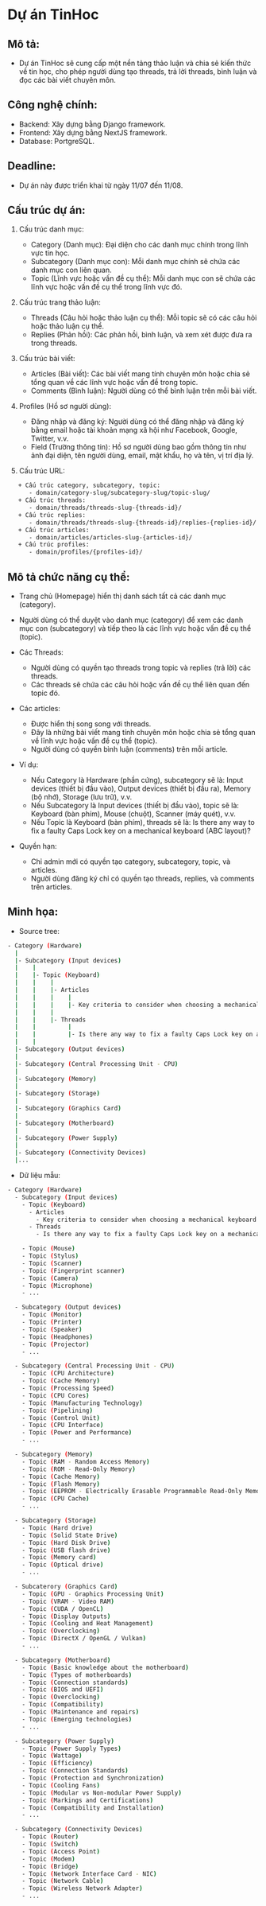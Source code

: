 # Dự án TinHoc

## Mô tả:
- Dự án TinHoc sẽ cung cấp một nền tảng thảo luận và chia sẻ kiến thức về tin học, cho phép người dùng tạo threads, trả lời threads, bình luận và đọc các bài viết chuyên môn.

## Công nghệ chính:
- Backend: Xây dựng bằng Django framework.
- Frontend: Xây dựng bằng NextJS framework.
- Database: PortgreSQL.

## Deadline:
- Dự án này được triển khai từ ngày 11/07 đến 11/08.

## Cấu trúc dự án:

1. Cấu trúc danh mục:
   - Category (Danh mục): Đại diện cho các danh mục chính trong lĩnh vực tin học.
   - Subcategory (Danh mục con): Mỗi danh mục chính sẽ chứa các danh mục con liên quan.
   - Topic (Lĩnh vực hoặc vấn đề cụ thể): Mỗi danh mục con sẽ chứa các lĩnh vực hoặc vấn đề cụ thể trong lĩnh vực đó.

2. Cấu trúc trang thảo luận:
   - Threads (Câu hỏi hoặc thảo luận cụ thể): Mỗi topic sẽ có các câu hỏi hoặc thảo luận cụ thể.
   - Replies (Phản hồi): Các phản hồi, bình luận, và xem xét được đưa ra trong threads.

3. Cấu trúc bài viết:
   - Articles (Bài viết): Các bài viết mang tính chuyên môn hoặc chia sẻ tổng quan về các lĩnh vực hoặc vấn đề trong topic.
   - Comments (Bình luận): Người dùng có thể bình luận trên mỗi bài viết.

4. Profiles (Hồ sơ người dùng):
   - Đăng nhập và đăng ký: Người dùng có thể đăng nhập và đăng ký bằng email hoặc tài khoản mạng xã hội như Facebook, Google, Twitter, v.v.
   - Field (Trường thông tin): Hồ sơ người dùng bao gồm thông tin như ảnh đại diện, tên người dùng, email, mật khẩu, họ và tên, vị trí địa lý.

5. Cấu trúc URL:

```bash
   + Cấu trúc category, subcategory, topic:
      - domain/category-slug/subcategory-slug/topic-slug/
   + Cấu trúc threads:
      - domain/threads/threads-slug-{threads-id}/
   + Cấu trúc replies:
      - domain/threads/threads-slug-{threads-id}/replies-{replies-id}/
   + Cấu trúc articles:
      - domain/articles/articles-slug-{articles-id}/
   + Cấu trúc profiles:
      - domain/profiles/{profiles-id}/
```

## Mô tả chức năng cụ thể:

+ Trang chủ (Homepage) hiển thị danh sách tất cả các danh mục (category).

+ Người dùng có thể duyệt vào danh mục (category) để xem các danh mục con (subcategory) và tiếp theo là các lĩnh vực hoặc vấn đề cụ thể (topic).

+ Các Threads:
   - Người dùng có quyền tạo threads trong topic và replies (trả lời) các threads.
   - Các threads sẽ chứa các câu hỏi hoặc vấn đề cụ thể liên quan đến topic đó.

+ Các articles:
   - Được hiển thị song song với threads.
   - Đây là những bài viết mang tính chuyên môn hoặc chia sẻ tổng quan về lĩnh vực hoặc vấn đề cụ thể (topic).
   - Người dùng có quyền bình luận (comments) trên mỗi article.

+ Ví dụ:
   - Nếu Category là Hardware (phần cứng), subcategory sẽ là: Input devices (thiết bị đầu vào), Output devices (thiết bị đầu ra), Memory (bộ nhớ), Storage (lưu trữ), v.v.
   - Nếu Subcategory là Input devices (thiết bị đầu vào), topic sẽ là: Keyboard (bàn phím), Mouse (chuột), Scanner (máy quét), v.v.
   - Nếu Topic là Keyboard (bàn phím), threads sẽ là: Is there any way to fix a faulty Caps Lock key on a mechanical keyboard (ABC layout)?

+ Quyền hạn:
   - Chỉ admin mới có quyền tạo category, subcategory, topic, và articles.
   - Người dùng đăng ký chỉ có quyền tạo threads, replies, và comments trên articles.

## Minh họa:

+ Source tree:
  
```bash
- Category (Hardware)
  |
  |- Subcategory (Input devices)
  |    |
  |    |- Topic (Keyboard)
  |    |    |
  |    |    |- Articles
  |    |    |    |
  |    |    |    |- Key criteria to consider when choosing a mechanical keyboard!
  |    |    |
  |    |    |- Threads
  |    |         |
  |    |         |- Is there any way to fix a faulty Caps Lock key on a mechanical keyboard (ABC layout)?
  |    |
  |- Subcategory (Output devices)
  |
  |- Subcategory (Central Processing Unit - CPU)
  |
  |- Subcategory (Memory)
  |
  |- Subcategory (Storage)
  |
  |- Subcategory (Graphics Card)
  |
  |- Subcategory (Motherboard)
  |
  |- Subcategory (Power Supply)
  |
  |- Subcategory (Connectivity Devices)
  |...
```

+ Dữ liệu mẫu:

```bash
- Category (Hardware)
  - Subcategory (Input devices)
    - Topic (Keyboard)
      - Articles
        - Key criteria to consider when choosing a mechanical keyboard!
      - Threads
        - Is there any way to fix a faulty Caps Lock key on a mechanical keyboard (ABC layout)?

    - Topic (Mouse)
    - Topic (Stylus)
    - Topic (Scanner)
    - Topic (Fingerprint scanner)
    - Topic (Camera)
    - Topic (Microphone)
    - ...

  - Subcategory (Output devices)
    - Topic (Monitor)
    - Topic (Printer)
    - Topic (Speaker)
    - Topic (Headphones)
    - Topic (Projector)
    - ...

  - Subcategory (Central Processing Unit - CPU)
    - Topic (CPU Architecture)
    - Topic (Cache Memory)
    - Topic (Processing Speed)
    - Topic (CPU Cores)
    - Topic (Manufacturing Technology)
    - Topic (Pipelining)
    - Topic (Control Unit)
    - Topic (CPU Interface)
    - Topic (Power and Performance)
    - ...

  - Subcategory (Memory)
    - Topic (RAM - Random Access Memory)
    - Topic (ROM - Read-Only Memory)
    - Topic (Cache Memory)
    - Topic (Flash Memory)
    - Topic (EEPROM - Electrically Erasable Programmable Read-Only Memory)
    - Topic (CPU Cache)
    - ...

  - Subcategory (Storage)
    - Topic (Hard drive)
    - Topic (Solid State Drive)
    - Topic (Hard Disk Drive)
    - Topic (USB flash drive)
    - Topic (Memory card)
    - Topic (Optical drive)
    - ...

  - Subcaterory (Graphics Card)
    - Topic (GPU - Graphics Processing Unit)
    - Topic (VRAM - Video RAM)
    - Topic (CUDA / OpenCL)
    - Topic (Display Outputs)
    - Topic (Cooling and Heat Management)
    - Topic (Overclocking)
    - Topic (DirectX / OpenGL / Vulkan)
    - ...

  - Subcategory (Motherboard)
    - Topic (Basic knowledge about the motherboard)
    - Topic (Types of motherboards)
    - Topic (Connection standards)
    - Topic (BIOS and UEFI)
    - Topic (Overclocking)
    - Topic (Compatibility)
    - Topic (Maintenance and repairs)
    - Topic (Emerging technologies)
    - ...

  - Subcategory (Power Supply)
    - Topic (Power Supply Types)
    - Topic (Wattage)
    - Topic (Efficiency)
    - Topic (Connection Standards)
    - Topic (Protection and Synchronization)
    - Topic (Cooling Fans)
    - Topic (Modular vs Non-modular Power Supply)
    - Topic (Markings and Certifications)
    - Topic (Compatibility and Installation)
    - ...

  - Subcategory (Connectivity Devices)
    - Topic (Router)
    - Topic (Switch)
    - Topic (Access Point)
    - Topic (Modem)
    - Topic (Bridge)
    - Topic (Network Interface Card - NIC)
    - Topic (Network Cable)
    - Topic (Wireless Network Adapter)
    - ...
```
